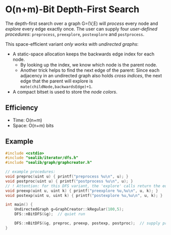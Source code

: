 O(n+m)-Bit Depth-First Search
===
The depth-first search over a graph G=(V,E) will *process* every node and *explore* every edge exactly once. The user can supply four *user-defined procedures*: `preprocess`, `preexplore`, `postexplore` and `postprocess`.

This space-efficient variant *only works with undirected graphs*:
- A static-space allocation keeps the backwards edge index for each node.
    - By looking up the index, we know which node is the parent node. 
    - Another trick helps to find the next edge of the parent: Since each adjacency in an undirected graph also holds *cross indices*, the next edge that the parent will explore is `mate(childNode,backwardsEdge)+1`.
- A compact bitset is used to store the *node colors*.

## Efficiency
* Time: O(n+m)
* Space: O(n+m) bits

## Example
```cpp
#include <cstdio>
#include "sealib/iterator/dfs.h"
#include "sealib/graph/graphcreator.h"

// example procedures:
void preproc(uint u) { printf("preprocess %u\n", u); }
void postproc(uint u) { printf("postprocess %u\n", u); }
// ! Attention: for this DFS variant, the 'explore' calls return the edge INDEX k, not the node v
void preexp(uint u, uint k) { printf("preexplore %u,%u\n", u, k); }
void postexp(uint u, uint k) { printf("postexplore %u,%u\n", u, k); }

int main() {
    UndirectedGraph g=GraphCreator::kRegular(100,5);
    DFS::nBitDFS(&g);  // quiet run

    DFS::nBitDFS(&g, preproc, preexp, postexp, postproc);  // supply procedures to do something with the current node or edge
}
```